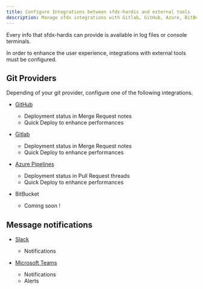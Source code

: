 ```yaml
---
title: Configure Integrations between sfdx-hardis and external tools
description: Manage sfdx integrations with Gitlab, GitHub, Azure, BitBucket, Microsoft Teams
---
```

<!-- markdownlint-disable MD013 -->

Every info that sfdx-hardis can provide is available in log files or console terminals.

In order to enhance the user experience, integrations with external tools must be configured.

## Git Providers

Depending of your git provider, configure one of the following integrations.

- [GitHub](salesforce-ci-cd-setup-integration-github.md)
  - Deployment status in Merge Request notes
  - Quick Deploy to enhance performances

- [Gitlab](salesforce-ci-cd-setup-integration-gitlab.md)
  - Deployment status in Merge Request notes
  - Quick Deploy to enhance performances

- [Azure Pipelines](salesforce-ci-cd-setup-integration-azure.md)
  - Deployment status in Pull Request threads
  - Quick Deploy to enhance performances

- BitBucket
  - Coming soon !

## Message notifications

- [Slack](salesforce-ci-cd-setup-integration-slack.md)
  - Notifications

- [Microsoft Teams](salesforce-ci-cd-setup-integration-ms-teams.md)
  - Notifications
  - Alerts


